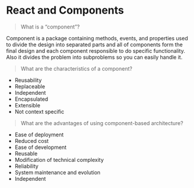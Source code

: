 # React and Components

> What is a “component”?

Component is a package containing methods, events, and properties used to divide the design into separated parts and all of components form the final design and each component responsible to do specific functionality. Also it divides the problem into subproblems so you can easily handle it.

>What are the characteristics of a component?

* Reusability 
* Replaceable 
* Independent 
* Encapsulated 
* Extensible 
* Not context specific

>What are the advantages of using component-based architecture?

* Ease of deployment
* Reduced cost
* Ease of development
* Reusable
* Modification of technical complexity
* Reliability
* System maintenance and evolution
* Independent 
